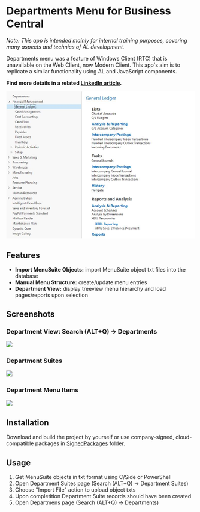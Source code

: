 # Departments Menu for Business Central

*Note: This app is intended mainly for internal training purposes, covering many aspects and technics of AL development.*

Departments menu was a feature of Windows Client (RTC) that is unavailable on the Web Client, now Modern Client. This app's aim is to replicate a similar functionality using AL and JavaScript components.

**Find more details in a related [LinkedIn article](in_progress).**

![](./media/li_old_dept.jpg)

## Features

* **Import MenuSuite Objects:** import MenuSuite object txt files into the database
* **Manual Menu Structure:** create/update menu entries
* **Department View:** display treeview menu hierarchy and load pages/reports upon selection

## Screenshots

### Department View: Search (ALT+Q) -> Departments

![](https://raw.githubusercontent.com/dynasist/bc-departments/master/media/li_cover.jpg)

### Department Suites

![](https://raw.githubusercontent.com/dynasist/bc-departments/master/media/li_deptsuites.JPG)

### Department Menu Items

![](https://raw.githubusercontent.com/dynasist/bc-departments/master/media/li_deptitems.JPG)

## Installation

Download and build the project by yourself or use company-signed, cloud-compatible packages in [SignedPackages](https://github.com/dynasist/bc-departments/tree/master/SignedPackages) folder.

## Usage

1. Get MenuSuite objects in txt format using C/Side or PowerShell
2. Open Department Suites page (Search (ALT+Q) -> Department Suites)
3. Choose "Import File" action to upload object txts
4. Upon completition Department Suite records should have been created
5. Open Departmens page (Search (ALT+Q) -> Departments)